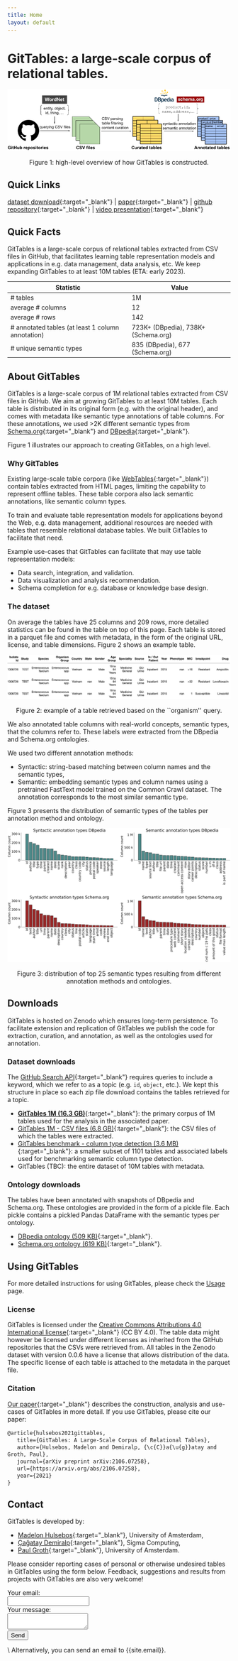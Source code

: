 ```yaml
---
title: Home
layout: default
---
```


# GitTables: a large-scale corpus of relational tables.

<p align="center">
    <img src="images/GitTables_pipeline.png"/>
    <figcaption style="text-align:center">Figure 1: high-level overview of how GitTables is constructed.</figcaption>
</p>


## **Quick Links**

 <!-- prettier-ignore -->
[dataset download](https://zenodo.org/record/6517052){:target="_blank"} | [paper](https://arxiv.org/pdf/2106.07258){:target="_blank"} | [github repository](https://github.com/madelonhulsebos/gittables){:target="_blank"} | [video presentation](https://www.youtube.com/watch?v=jEBKcmdIFzw){:target="_blank"}


## **Quick Facts**

GitTables is a large-scale corpus of relational tables extracted from CSV files in GitHub, that facilitates learning table representation models and applications in e.g. data management, data analysis, etc. We keep expanding GitTables to at least 10M tables (ETA: early 2023).

| Statistic                                          | Value                               |
|----------------------------------------------------|-------------------------------------|
| # tables                                           | 1M                                  |
| average # columns                                  | 12                                  |
| average # rows                                     | 142                                 |
| # annotated tables (at least 1 column annotation)  | 723K+ (DBpedia), 738K+ (Schema.org) |
| # unique semantic types                            | 835 (DBpedia), 677 (Schema.org)     |


## **About GitTables**

GitTables is a large-scale corpus of 1M relational tables extracted from CSV files in GitHub. We aim at growing GitTables to at least 10M tables. Each table is distributed in its original form (e.g. with the original header), and comes with metadata like semantic type annotations of table columns. For these annotations, we used >2K different semantic types from [Schema.org](https://schema.org/){:target="_blank"} and [DBpedia](https://www.dbpedia.org/resources/ontology/){:target="_blank"}.

Figure 1 illustrates our approach to creating GitTables, on a high level.


### Why GitTables

Existing large-scale table corpora (like [WebTables](http://webdatacommons.org/webtables/){:target="_blank"}) contain tables extracted from HTML pages, limiting the capability to represent offline tables. These table corpora also lack semantic annotations, like semantic column types.

To train and evaluate table representation models for applications beyond the Web, e.g. data management, additional resources are needed with tables that resemble relational database tables. We built GitTables to facilitate that need.

Example use-cases that GitTables can facilitate that may use table representation models:

- Data search, integration, and validation.
- Data visualization and analysis recommendation.
- Schema completion for e.g. database or knowledge base design.

 
### The dataset

On average the tables have 25 columns and 209 rows, more detailed statistics can be found in the table on top of this page. Each table is stored in a parquet file and comes with metadata, in the form of the original URL, license, and table dimensions. Figure 2 shows an example table.

<p align="center">
    <img src="images/organism_table.png"/>
    <figcaption style="text-align:center">Figure 2: example of a table retrieved based on the ``organism'' query.</figcaption>
</p>

We also annotated table columns with real-world concepts, semantic types, that the columns refer to. These labels were extracted from the DBpedia and Schema.org ontologies.

We used two different annotation methods:
- Syntactic: string-based matching between column names and the semantic types,
- Semantic: embedding semantic types and column names using a pretrained FastText model trained on the Common Crawl dataset. The annotation corresponds to the most similar semantic type.

Figure 3 presents the distribution of semantic types of the tables per annotation method and ontology.

<p align="center">
    <img src="images/column_types_distributions_total.png"/>
    <figcaption style="text-align:center">Figure 3: distribution of top 25 semantic types resulting from different annotation methods and ontologies.</figcaption>
</p>


## **Downloads**

GitTables is hosted on Zenodo which ensures long-term persistence. To facilitate extension and replication of GitTables we publish the code for extraction, curation, and annotation, as well as the ontologies used for annotation.

### Dataset downloads

The [GitHub Search API](https://docs.github.com/en/search-github/searching-on-github/searching-code){:target="_blank"} requires queries to include a keyword, which we refer to as a topic (e.g. ``id``, ``object``, etc.). We kept this structure in place so each zip file download contains the tables retrieved for a topic.

- [**GitTables 1M (16.3 GB)**](https://zenodo.org/record/6517052){:target="_blank"}: the primary corpus of 1M tables used for the analysis in the associated paper.
- [GitTables 1M - CSV files (6.8 GB)](https://zenodo.org/record/6515973){:target="_blank"}: the CSV files of which the tables were extracted.
- [GitTables benchmark - column type detection (3.6 MB)](https://zenodo.org/record/5706316){:target="_blank"}: a smaller subset of 1101 tables and associated labels used for benchmarking semantic column type detection.
- GitTables (TBC): the entire dataset of 10M tables with metadata.


### Ontology downloads
The tables have been annotated with snapshots of DBpedia and Schema.org. These ontologies are provided in the form of a pickle file. Each pickle contains a pickled Pandas DataFrame with the semantic types per ontology.

- [DBpedia ontology (509 KB)](assets/dbpedia_20210528.pkl){:target="_blank"}.
- [Schema.org ontology (619 KB)](assets/schema_20210528.pkl){:target="_blank"}.


## **Using GitTables**

For more detailed instructions for using GitTables, please check the [Usage](usage.md) page.

### License
GitTables is licensed under the [Creative Commons Attributions 4.0 International license](https://creativecommons.org/licenses/by/4.0/){:target="_blank"} (CC BY 4.0). The table data might however be licensed under different licenses as inherited from the GitHub repositories that the CSVs were retrieved from. All tables in the Zenodo dataset with version 0.0.6 have a license that allows distribution of the data. The specific license of each table is attached to the metadata in the parquet file.


### Citation
[Our paper](https://arxiv.org/pdf/2106.07258.pdf){:target="_blank"} describes the construction, analysis and use-cases of GitTables in more detail.
If you use GitTables, please cite our paper:

```
@article{hulsebos2021gittables,
   title={GitTables: A Large-Scale Corpus of Relational Tables},
   author={Hulsebos, Madelon and Demiralp, {\c{C}}a{\u{g}}atay and Groth, Paul},
   journal={arXiv preprint arXiv:2106.07258},
   url={https://arxiv.org/abs/2106.07258},
   year={2021}
}
```


## **Contact**

GitTables is developed by:
- [Madelon Hulsebos](https://madelonhulsebos.github.io){:target="_blank"}, University of Amsterdam,
- [Çağatay Demiralp](https://hci.stanford.edu/~cagatay/){:target="_blank"}, Sigma Computing,
- [Paul Groth](http://pgroth.com){:target="_blank"}, University of Amsterdam.

Please consider reporting cases of personal or otherwise undesired tables in GitTables using the form below.
Feedback, suggestions and results from projects with GitTables are also very welcome!

<form
  action="https://formspree.io/f/xzbygjng"
  method="POST"
>
  <label>
    Your email:
    <br>
    <input type="email" name="_replyto">
  </label>
  <br>
  <label>
    Your message:
    <br>
    <textarea name="message"></textarea>
  </label>
  <br>
  <button type="submit">Send</button>
</form>

\\
Alternatively, you can send an email to {{site.email}}.
